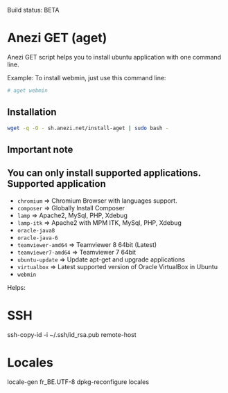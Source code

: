 Build status: BETA

Anezi GET (aget)
================
Anezi GET script helps you to install ubuntu application with one command line.

Example: To install webmin, just use this command line:
```bash
# aget webmin
```
Installation
------------
```bash
wget -q -O - sh.anezi.net/install-aget | sudo bash -
```
Important note
--------------
You can only install supported applications.
Supported application
---------------------
* <code>chromium</code> => Chromium Browser with languages support.
* <code>composer</code> => Globally Install Composer
* <code>lamp</code> => Apache2, MySql, PHP, Xdebug
* <code>lamp-itk</code> => Apache2 with MPM ITK, MySql, PHP, Xdebug
* <code>oracle-java8</code>
* <code>oracle-java-6</code>
* <code>teamviewer-amd64</code> => Teamviewer 8 64bit (Latest)
* <code>teamviewer7-amd64</code> => Teamviewer 7 64bit
* <code>ubuntu-update</code> => Update apt-get and upgrade applications
* <code>virtualbox</code> => Latest supported version of Oracle VirtualBox in Ubuntu
* <code>webmin</code>

Helps:

SSH
===

ssh-copy-id -i ~/.ssh/id_rsa.pub remote-host

Locales
=======

locale-gen fr_BE.UTF-8
dpkg-reconfigure locales
